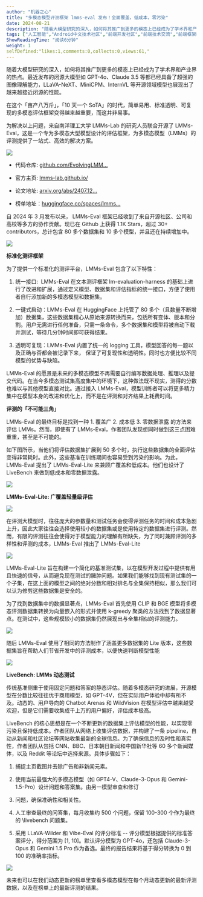 ```yaml
---
author: "机器之心"
title: "多模态模型评测框架 lmms-eval 发布！全面覆盖，低成本，零污染"
date: 2024-08-21
description: "随着大模型研究的深入，如何将其推广到更多的模态上已经成为了学术界和产业界的热点。最近发布的闭源大模型如 GPT-4o、Claude 35 等都已经具备了超强的图像理解能力。"
tags: ["人工智能","Android中文技术社区","前端开发社区","前端技术交流","前端框架教程","JavaScript 学习资源","CSS 技巧与最佳实践","HTML5 最新动态","前端工程师职业发展","开源前端项目","前端技术趋势"]
ShowReadingTime: "阅读6分钟"
weight: 1
selfDefined:"likes:1,comments:0,collects:0,views:61,"
---
```

随着大模型研究的深入，如何将其推广到更多的模态上已经成为了学术界和产业界的热点。最近发布的闭源大模型如 GPT-4o、Claude 3.5 等都已经具备了超强的图像理解能力，LLaVA-NeXT、MiniCPM、InternVL 等开源领域模型也展现出了越来越接近闭源的性能。

在这个「亩产八万斤」，「10 天一个 SoTA」的时代，简单易用、标准透明、可复现的多模态评估框架变得越来越重要，而这并非易事。

为解决以上问题，来自南洋理工大学 LMMs-Lab 的研究人员联合开源了 LMMs-Eval，这是一个专为多模态大型模型设计的评估框架，为多模态模型（LMMs）的评测提供了一站式、高效的解决方案。

![](/images/jueJin/347884a173f944a.png)

*   代码仓库: [github.com/EvolvingLMM…](https://link.juejin.cn?target=https%3A%2F%2Fgithub.com%2FEvolvingLMMs-Lab%2Flmms-eval "https://github.com/EvolvingLMMs-Lab/lmms-eval")
    
*   官方主页: [lmms-lab.github.io/](https://link.juejin.cn?target=https%3A%2F%2Flmms-lab.github.io%2F "https://lmms-lab.github.io/")
    
*   论文地址: [arxiv.org/abs/2407.12…](https://link.juejin.cn?target=https%3A%2F%2Farxiv.org%2Fabs%2F2407.12772 "https://arxiv.org/abs/2407.12772")
    
*   榜单地址：[huggingface.co/spaces/lmms…](https://link.juejin.cn?target=https%3A%2F%2Fhuggingface.co%2Fspaces%2Flmms-lab%2FLiveBench "https://huggingface.co/spaces/lmms-lab/LiveBench")
    

自 2024 年 3 月发布以来， LMMs-Eval 框架已经收到了来自开源社区、公司和高校等多方的协作贡献。现已在 Github 上获得 1.1K Stars，超过 30+ contributors，总计包含 80 多个数据集和 10 多个模型，并且还在持续增加中。

![](/images/jueJin/91aa48da8e344af.png)

**标准化测评框架**

为了提供一个标准化的测评平台，LMMs-Eval 包含了以下特性：

1.  统一接口:  LMMs-Eval 在文本测评框架 lm-evaluation-harness 的基础上进行了改进和扩展，通过定义模型、数据集和评估指标的统一接口，方便了使用者自行添加新的多模态模型和数据集。
    
2.  一键式启动：LMMs-Eval 在 HuggingFace 上托管了 80 多个（且数量不断增加）数据集，这些数据集精心从原始来源转换而来，包括所有变体、版本和分割。用户无需进行任何准备，只需一条命令，多个数据集和模型将被自动下载并测试，等待几分钟时间即可获得结果。
    
3.  透明可复现：LMMs-Eval 内置了统一的 logging 工具，模型回答的每一题以及正确与否都会被记录下来， 保证了可复现性和透明性。同时也方便比较不同模型的优势与缺陷。
    

LMMs-Eval 的愿景是未来的多模态模型不再需要自行编写数据处理、推理以及提交代码。在当今多模态测试集高度集中的环境下，这种做法既不现实，测得的分数也难以与其他模型直接对比。通过接入 LMMs-Eval，模型训练者可以将更多精力集中在模型本身的改进和优化上，而不是在评测和对齐结果上耗费时间。

**评测的「不可能三角」**

LMMs-Eval 的最终目标是找到一种 1. 覆盖广 2. 成本低 3. 零数据泄露 的方法来评估 LMMs。然而，即使有了 LMMs-Eval，作者团队发现想同时做到这三点困难重重，甚至是不可能的。

如下图所示，当他们将评估数据集扩展到 50 多个时，执行这些数据集的全面评估变得非常耗时。此外，这些基准在训练期间也容易受到污染的影响。为此， LMMs-Eval 提出了 LMMs-Eval-Lite 来兼顾广覆盖和低成本。他们也设计了 LiveBench 来做到低成本和零数据泄露。

![](/images/jueJin/34a0fe04b970457.png)

**LMMs-Eval-Lite: 广覆盖轻量级评估**

![](/images/jueJin/718a4fdde8594ce.png)

在评测大模型时，往往庞大的参数量和测试任务会使得评测任务的时间和成本急剧上升，因此大家往往会选择使用较小的数据集或是使用特定的数据集进行评测。然而，有限的评测往往会使得对于模型能力的理解有所缺失，为了同时兼顾评测的多样性和评测的成本，LMMs-Eval 推出了 LMMs-Eval-Lite

![](/images/jueJin/29e3907693a94f3.png)

LMMs-Eval-Lite 旨在构建一个简化的基准测试集，以在模型开发过程中提供有用且快速的信号，从而避免现在测试的臃肿问题。如果我们能够找到现有测试集的一个子集，在这上面的模型之间的绝对分数和相对排名与全集保持相似，那么我们可以认为修剪这些数据集是安全的。

为了找到数据集中的数据显著点，LMMs-Eval 首先使用 CLIP 和 BGE 模型将多模态评测数据集转换为向量嵌入的形式并使用 k-greedy 聚类的方法找到了数据显著点。在测试中，这些规模较小的数据集仍然展现出与全集相似的评测能力。

![](/images/jueJin/a4d36fa7d13a44b.png)

随后 LMMs-Eval 使用了相同的方法制作了涵盖更多数据集的 Lite 版本，这些数据集旨在帮助人们节省开发中的评测成本，以便快速判断模型性能

![](/images/jueJin/75579133b99a415.png)

**LiveBench: LMMs 动态测试**

传统基准侧重于使用固定问题和答案的静态评估。随着多模态研究的进展，开源模型在分数比较往往优于商用模型，如 GPT-4V，但在实际用户体验中却有所不及。动态的、用户导向的 Chatbot Arenas 和 WildVision 在模型评估中越来越受欢迎，但是它们需要收集成千上万的用户偏好，评估成本极高。

LiveBench 的核心思想是在一个不断更新的数据集上评估模型的性能，以实现零污染且保持低成本。作者团队从网络上收集评估数据，并构建了一条 pipeline，自动从新闻和社区论坛等网站收集最新的全球信息。为了确保信息的及时性和真实性，作者团队从包括 CNN、BBC、日本朝日新闻和中国新华社等 60 多个新闻媒体，以及 Reddit 等论坛中选择来源。具体步骤如下：

1.  捕捉主页截图并去除广告和非新闻元素。
    
2.  使用当前最强大的多模态模型（如 GPT4-V、Claude-3-Opus 和 Gemini-1.5-Pro）设计问题和答案集。由另一模型审查和修订
    
3.  问题，确保准确性和相关性。
    
4.  人工审查最终的问答集，每月收集约 500 个问题，保留 100-300 个作为最终的 \\livebench 问题集。
    
5.  采用 LLaVA-Wilder 和 Vibe-Eval 的评分标准 -- 评分模型根据提供的标准答案评分，得分范围为 \[1, 10\]。默认评分模型为 GPT-4o，还包括 Claude-3-Opus 和 Gemini 1.5 Pro 作为备选。最终的报告结果将基于得分转换为 0 到 100 的准确率指标。
    

![](/images/jueJin/eaebbe769bec494.png)

未来也可以在我们动态更新的榜单里查看多模态模型在每个月动态更新的最新评测数据，以及在榜单上的最新评测的结果。